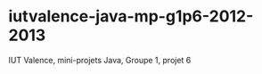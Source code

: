 iutvalence-java-mp-g1p6-2012-2013
=================================

IUT Valence, mini-projets Java, Groupe 1, projet 6